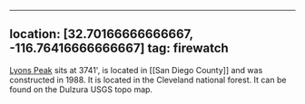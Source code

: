 
---
location: [32.70166666666667, -116.76416666666667]
tag: firewatch
---

[Lyons Peak](http://www.peakbagging.com/CALookoutPhotos/LyonsPeak.html) sits at 3741', is located in [[San Diego County]] and was constructed in 1988. It is located in the Cleveland national forest. It can be found on the Dulzura USGS topo map.
